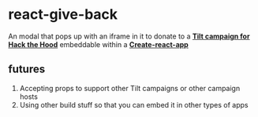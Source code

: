 # react-give-back

An modal that pops up with an iframe in it to donate to a [**Tilt campaign for Hack the Hood**](https://www.tilt.com/tilts/hack-the-hood) embeddable within a [**Create-react-app**](https://github.com/facebookincubator/create-react-app)

## futures

1. Accepting props to support other Tilt campaigns or other campaign hosts
2. Using other build stuff so that you can embed it in other types of apps
